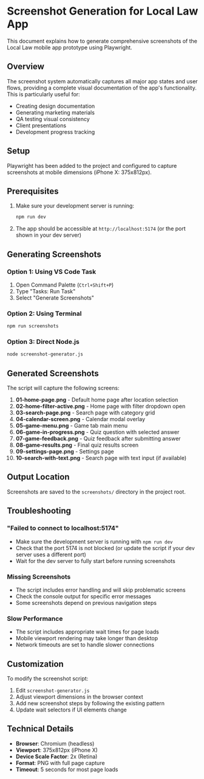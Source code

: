 # Screenshot Generation for Local Law App

This document explains how to generate comprehensive screenshots of the Local Law mobile app prototype using Playwright.

## Overview

The screenshot system automatically captures all major app states and user flows, providing a complete visual documentation of the app's functionality. This is particularly useful for:

- Creating design documentation
- Generating marketing materials
- QA testing visual consistency
- Client presentations
- Development progress tracking

## Setup

Playwright has been added to the project and configured to capture screenshots at mobile dimensions (iPhone X: 375x812px).

## Prerequisites

1. Make sure your development server is running:

   ```bash
   npm run dev
   ```

2. The app should be accessible at `http://localhost:5174` (or the port shown in your dev server)

## Generating Screenshots

### Option 1: Using VS Code Task

1. Open Command Palette (`Ctrl+Shift+P`)
2. Type "Tasks: Run Task"
3. Select "Generate Screenshots"

### Option 2: Using Terminal

```bash
npm run screenshots
```

### Option 3: Direct Node.js

```bash
node screenshot-generator.js
```

## Generated Screenshots

The script will capture the following screens:

1. **01-home-page.png** - Default home page after location selection
2. **02-home-filter-active.png** - Home page with filter dropdown open
3. **03-search-page.png** - Search page with category grid
4. **04-calendar-screen.png** - Calendar modal overlay
5. **05-game-menu.png** - Game tab main menu
6. **06-game-in-progress.png** - Quiz question with selected answer
7. **07-game-feedback.png** - Quiz feedback after submitting answer
8. **08-game-results.png** - Final quiz results screen
9. **09-settings-page.png** - Settings page
10. **10-search-with-text.png** - Search page with text input (if available)

## Output Location

Screenshots are saved to the `screenshots/` directory in the project root.

## Troubleshooting

### "Failed to connect to localhost:5174"

- Make sure the development server is running with `npm run dev`
- Check that the port 5174 is not blocked (or update the script if your dev server uses a different port)
- Wait for the dev server to fully start before running screenshots

### Missing Screenshots

- The script includes error handling and will skip problematic screens
- Check the console output for specific error messages
- Some screenshots depend on previous navigation steps

### Slow Performance

- The script includes appropriate wait times for page loads
- Mobile viewport rendering may take longer than desktop
- Network timeouts are set to handle slower connections

## Customization

To modify the screenshot script:

1. Edit `screenshot-generator.js`
2. Adjust viewport dimensions in the browser context
3. Add new screenshot steps by following the existing pattern
4. Update wait selectors if UI elements change

## Technical Details

- **Browser**: Chromium (headless)
- **Viewport**: 375x812px (iPhone X)
- **Device Scale Factor**: 2x (Retina)
- **Format**: PNG with full page capture
- **Timeout**: 5 seconds for most page loads

